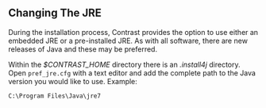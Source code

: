 <!--
title: "Configuring Java Runtime Environment"
description: "Guidelines for configuring the JRE of Contrast TeamServer"
tags: "installation setup configuration Java JRE EOP"
-->

## Changing The JRE
During the installation process, Contrast provides the option to use either an embedded JRE or a pre-installed JRE. As with all software, there are new releases of Java and these may be preferred. 

Within the *$CONTRAST_HOME* directory there is an *.install4j* directory. Open `pref_jre.cfg` with a text editor and add the complete path to the Java version you would like to use. Example: 

```
C:\Program Files\Java\jre7
```
